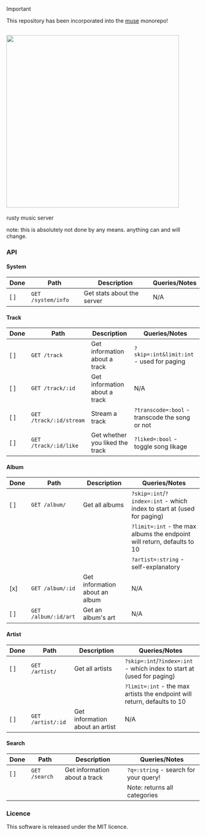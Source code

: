> [!IMPORTANT]  
> This repository has been incorporated into the [muse](https://github.com/espeon/muse) monorepo!

## <img src="https://cdn.statically.io/img/raw.githubusercontent.com/w=700/kanbaru/kyoku/main/kyoku.png" width="450px">
rusty music server

note: this is absolutely not done by any means. anything can and will change.
### API
#### System
|Done|Path|Description|Queries/Notes
|-|-|-|-|
[ ]|`GET /system/info`|Get stats about the server|N/A|

#### Track
|Done|Path|Description|Queries/Notes
|-|-|-|-|
[ ]|`GET /track`|Get information about a track|`?skip=:int&limit:int` - used for paging|
[ ]|`GET /track/:id`|Get information about a track|N/A|
[ ]|`GET /track/:id/stream`|Stream a track|`?transcode=:bool` - transcode the song or not|
[ ]|`GET /track/:id/like`|Get whether you liked the track|`?liked=:bool` - toggle song likage|

#### Album
|Done|Path|Description|Queries/Notes
|-|-|-|-|
[ ]|`GET /album/`|Get all albums|`?skip=:int`/`?index=:int` - which index to start at (used for paging)|
||||`?limit=:int` - the max albums the endpoint will return, defaults to 10
||||`?artist=:string` - self-explanatory
[x]|`GET /album/:id`|Get information about an album|N/A|
[ ]|`GET /album/:id/art`|Get an album's art|N/A|

#### Artist
|Done|Path|Description|Queries/Notes
|-|-|-|-|
[ ]|`GET /artist/`|Get all artists|`?skip=:int`/`?index=:int` - which index to start at (used for paging)|
||||`?limit=:int` - the max artists the endpoint will return, defaults to 10
[ ]|`GET /artist/:id`|Get information about an artist|N/A|

#### Search
|Done|Path|Description|Queries/Notes
|-|-|-|-|
[ ]|`GET /search`|Get information about a track|`?q=:string` - search for your query!|
||||Note: returns all categories

### Licence
This software is released under the MIT licence.
